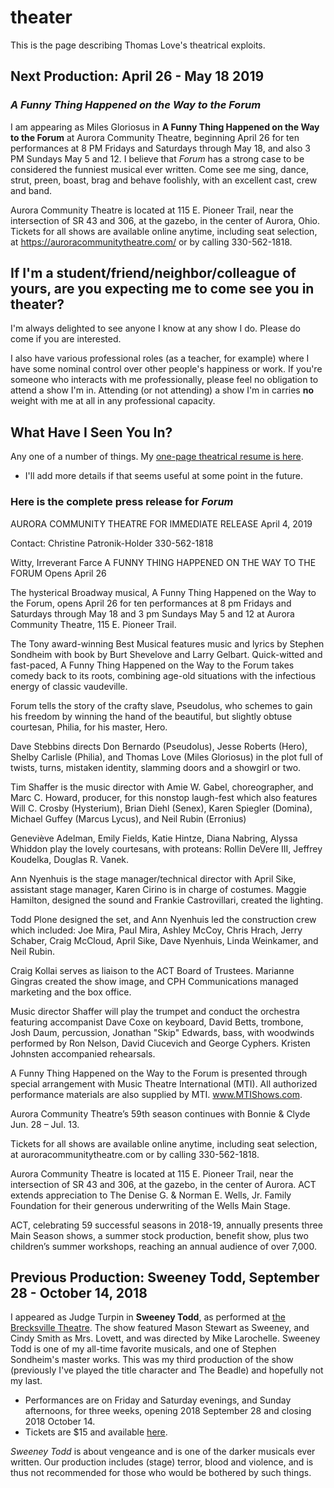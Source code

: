 # theater

This is the page describing Thomas Love's theatrical exploits.

## Next Production: April 26 - May 18 2019

### *A Funny Thing Happened on the Way to the Forum*

I am appearing as Miles Gloriosus in **A Funny Thing Happened on the Way to the Forum** at Aurora Community Theatre, beginning April 26 for ten performances at 8 PM Fridays and Saturdays through May 18, and also 3 PM Sundays May 5 and 12. I believe that *Forum* has a strong case to be considered the funniest musical ever written. Come see me sing, dance, strut, preen, boast, brag and behave foolishly, with an excellent cast, crew and band.

Aurora Community Theatre is located at 115 E. Pioneer Trail, near the intersection of SR 43 and 306, at the gazebo, in the center of Aurora, Ohio. Tickets for all shows are available online anytime, including seat selection, at https://auroracommunitytheatre.com/ or by calling 330-562-1818.

## If I'm a student/friend/neighbor/colleague of yours, are you expecting me to come see you in theater?

I'm always delighted to see anyone I know at any show I do. Please do come if you are interested. 

I also have various professional roles (as a teacher, for example) where I have some nominal control over other people's happiness or work. If you're someone who interacts with me professionally, please feel no obligation to attend a show I'm in. Attending (or not attending) a show I'm in carries **no** weight with me at all in any professional capacity.

## What Have I Seen You In?

Any one of a number of things. My [one-page theatrical resume is here](https://github.com/THOMASELOVE/theater/blob/master/thomas_love_theatrical_resume_2018.pdf). 

- I'll add more details if that seems useful at some point in the future.

### Here is the complete press release for *Forum*

AURORA COMMUNITY THEATRE
FOR IMMEDIATE RELEASE
April 4, 2019

Contact: Christine Patronik-Holder 330-562-1818

Witty, Irreverant Farce A FUNNY THING HAPPENED ON THE WAY TO THE FORUM Opens April 26

The hysterical Broadway musical, A Funny Thing Happened on the Way to the Forum, opens April 26 for ten performances at 8 pm Fridays and Saturdays through May 18 and 3 pm Sundays May 5 and 12 at Aurora Community Theatre, 115 E. Pioneer Trail.

The Tony award-winning Best Musical features music and lyrics by Stephen Sondheim with book by Burt Shevelove and Larry Gelbart. Quick-witted and fast-paced, A Funny Thing Happened on the Way to the Forum takes comedy back to its roots, combining age-old situations with the infectious energy of classic vaudeville.

Forum tells the story of the crafty slave, Pseudolus, who schemes to gain his freedom by winning the hand of the beautiful, but slightly obtuse courtesan, Philia, for his master, Hero.

Dave Stebbins directs Don Bernardo (Pseudolus), Jesse Roberts (Hero), Shelby Carlisle (Philia), and Thomas Love (Miles Gloriosus) in the plot full of twists, turns, mistaken identity, slamming doors and a showgirl or two.

Tim Shaffer is the music director with Amie W. Gabel, choreographer, and Marc C. Howard, producer, for this nonstop laugh-fest which also features Will C. Crosby (Hysterium), Brian Diehl (Senex), Karen Spiegler (Domina), Michael Guffey (Marcus Lycus), and Neil Rubin (Erronius)

Geneviève Adelman, Emily Fields, Katie Hintze, Diana Nabring, Alyssa Whiddon play the lovely courtesans, with proteans: Rollin DeVere III, Jeffrey Koudelka, Douglas R. Vanek.

Ann Nyenhuis is the stage manager/technical director with April Sike, assistant stage manager, Karen Cirino is in charge of costumes. Maggie Hamilton, designed the sound and Frankie Castrovillari, created the lighting.

Todd Plone designed the set, and Ann Nyenhuis led the construction crew which included: Joe Mira, Paul Mira, Ashley McCoy, Chris Hrach, Jerry Schaber, Craig McCloud, April Sike, Dave Nyenhuis, Linda Weinkamer, and Neil Rubin.

Craig Kollai serves as liaison to the ACT Board of Trustees. Marianne Gingras created the show image, and CPH Communications managed marketing and the box office.

Music director Shaffer will play the trumpet and conduct the orchestra featuring accompanist Dave Coxe on keyboard, David Betts, trombone, Josh Daum, percussion, Jonathan "Skip" Edwards, bass, with woodwinds performed by Ron Nelson, David Ciucevich and George Cyphers. Kristen Johnsten accompanied rehearsals.

A Funny Thing Happened on the Way to the Forum is presented through special arrangement with Music Theatre International (MTI). All authorized performance materials are also supplied by MTI. www.MTIShows.com.

Aurora Community Theatre’s 59th season continues with Bonnie & Clyde Jun. 28 – Jul. 13.

Tickets for all shows are available online anytime, including seat selection, at auroracommunitytheatre.com or by calling 330-562-1818.

Aurora Community Theatre is located at 115 E. Pioneer Trail, near the intersection of SR 43 and 306, at the gazebo, in the center of Aurora. ACT extends appreciation to The Denise G. & Norman E. Wells, Jr. Family Foundation for their generous underwriting of the Wells Main Stage.

ACT, celebrating 59 successful seasons in 2018-19, annually presents three Main Season shows, a summer stock production, benefit show, plus two children’s summer workshops, reaching an annual audience of over 7,000.


## Previous Production: Sweeney Todd, September 28 - October 14, 2018

I appeared as Judge Turpin in **Sweeney Todd**, as performed at [the Brecksville Theatre](https://www.thebrecksvilletheatre.org/performances/891). The show featured Mason Stewart as Sweeney, and Cindy Smith as Mrs. Lovett, and was directed by Mike Larochelle. Sweeney Todd is one of my all-time favorite musicals, and one of Stephen Sondheim's master works. This was  my third production of the show (previously I've played the title character and The Beadle) and hopefully not my last.

- Performances are on Friday and Saturday evenings, and Sunday afternoons, for three weeks, opening 2018 September 28 and closing 2018 October 14. 
- Tickets are $15 and available [here](https://www.eventbrite.com/e/sweeney-todd-tickets-37253162211). 

*Sweeney Todd* is about vengeance and is one of the darker musicals ever written. Our production includes (stage) terror, blood and violence, and is thus not recommended for those who would be bothered by such things.
